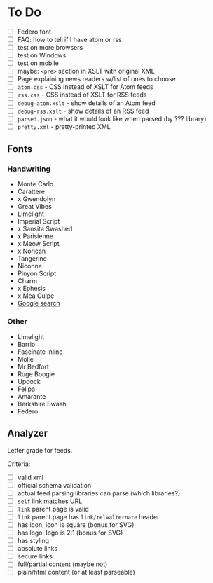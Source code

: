 # To Do

- [ ] Federo font
- [ ] FAQ: how to tell if I have atom or rss
- [ ] test on more browsers
- [ ] test on Windows
- [ ] test on mobile
- [ ] maybe: `<pre>` section in XSLT with original XML
- [ ] Page explaining news readers w/list of ones to choose
- [ ] `atom.css` - CSS instead of XSLT for Atom feeds
- [ ] `rss.css` - CSS instead of XSLT for RSS feeds
- [ ] `debug-atom.xslt` - show details of an Atom feed
- [ ] `debug-rss.xslt` - show details of an RSS feed
- [ ] `parsed.json` - what it would look like when parsed (by ??? library)
- [ ] `pretty.xml` - pretty-printed XML

## Fonts

### Handwriting

- Monte Carlo
- Carattere
- x Gwendolyn
- Great Vibes
- Limelight
- Imperial Script
- x Sansita Swashed
- x Parisienne
- x Meow Script
- x Norican
- Tangerine
- Niconne
- Pinyon Script
- Charm
- x Ephesis
- x Mea Culpe
- [Google search](https://fonts.google.com/?classification=Handwriting)


### Other
- Limelight
- Barrio
- Fascinate Inline
- Molle
- Mr Bedfort
- Ruge Boogie
- Updock
- Felipa
- Amarante
- Berkshire Swash
- Federo

## Analyzer

Letter grade for feeds.

Criteria:

- [ ] valid xml
- [ ] official schema validation
- [ ] actual feed parsing libraries can parse (which libraries?)
- [ ] `self` link matches URL
- [ ] `link` parent page is valid
- [ ] `link` parent page has `link/rel=alternate` header
- [ ] has icon, icon is square (bonus for SVG)
- [ ] has logo, logo is 2:1 (bonus for SVG)
- [ ] has styling
- [ ] absolute links
- [ ] secure links
- [ ] full/partial content (maybe not)
- [ ] plain/html content (or at least parseable)
